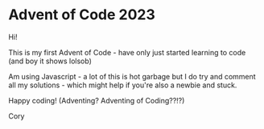 # Advent of Code 2023
Hi!

This is my first Advent of Code - have only just started learning to code (and boy it shows lolsob)

Am using Javascript - a lot of this is hot garbage but I do try and comment all my solutions - which might help if you're also a newbie and stuck.

Happy coding! (Adventing? Adventing of Coding??!?)

Cory
